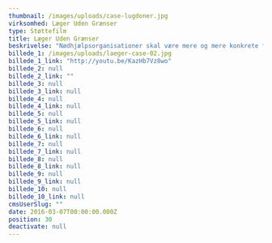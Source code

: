 ```yaml
---
thumbnail: /images/uploads/case-lugdoner.jpg
virksomhed: Læger Uden Grænser
type: Støttefilm
title: Læger Uden Grænser
beskrivelse: "Nødhjælpsorganisationer skal være mere og mere konkrete for at få donationer. Du giver dette - så hjælper du således…. Giv en ged konceptet er et godt eksempel på denne udvikling. Denne nye virkelighed var vanskelig for Læger uden Grænser. Det var svært at forklare, hvad der er, du giver, når du hjælper. Derfor lavede vi denne film, der nu bruges af Læger uden Grænser mange steder i hele verden."
billede_1: /images/uploads/laeger-case-02.jpg
billede_1_link: "http://youtu.be/KazHb7Vz8wo"
billede_2: null
billede_2_link: ""
billede_3: null
billede_3_link: null
billede_4: null
billede_4_link: null
billede_5: null
billede_5_link: null
billede_6: null
billede_6_link: null
billede_7: null
billede_7_link: null
billede_8: null
billede_8_link: null
billede_9: null
billede_9_link: null
billede_10: null
billede_10_link: null
cmsUserSlug: ""
date: 2016-03-07T00:00:00.000Z
position: 30
deactivate: null
---
```


